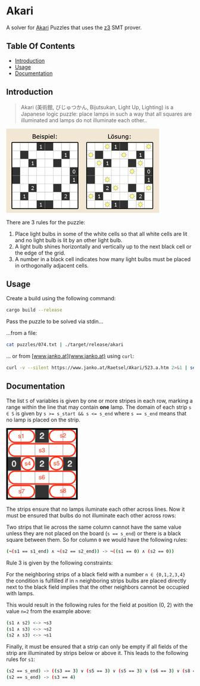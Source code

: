 # Akari

A solver for [Akari](https://www.janko.at/Raetsel/Akari) Puzzles that uses the [z3](https://github.com/Z3Prover/z3) SMT prover.

## Table Of Contents

-   [Introduction](#introduction)
-   [Usage](#usage)
-   [Documentation](#docs)

<a name="introduction"></a>

## Introduction

> Akari (美術館, びじゅつかん, Bijutsukan, Light Up, Lighting) is a Japanese logic puzzle: place lamps in such a way that all squares are illuminated and lamps do not illuminate each other..

![Akari Example](example.png)

There are 3 rules for the puzzle:

1. Place light bulbs in some of the white cells so that all white cells are lit and no light bulb is lit by an other light bulb.
2. A light bulb shines horizontally and vertically up to the next black cell or the edge of the grid.
3. A number in a black cell indicates how many light bulbs must be placed in orthogonally adjacent cells.

<a name="usage"></a>

## Usage

Create a build using the following command:

```sh
cargo build --release
```

Pass the puzzle to be solved via stdin...

...from a file:

```sh
cat puzzles/074.txt | ./target/release/akari
```

... or from [www.janko.at](www.janko.at) using `curl`:

```sh
curl -v --silent https://www.janko.at/Raetsel/Akari/523.a.htm 2>&1 | sed -n -e '/problem/,/solution/ p' | sed -e '1d;$d' | ./target/release/akari
```

<a name="docs"></a>

## Documentation

The list `S` of variables is given by one or more stripes in each row, marking a range within the line that may contain **one** lamp. The domain of each strip `s ∈ S` is given by `s >= s_start && s <= s_end` where `s == s_end` means that no lamp is placed on the strip.

![Akari Strips](strips.png)

The strips ensure that no lamps iluminate each other across lines. Now it must be ensured that bulbs do not illuminate each other across rows:

Two strips that lie across the same column cannot have the same value unless they are not placed on the board (`s == s_end`) or there is a black square between them. So for column `0` we would have the following rules:

```sh
(¬(s1 == s1_end) ∧ ¬(s2 == s2_end)) -> ¬((s1 == 0) ∧ (s2 == 0))
```

Rule 3 is given by the following constraints:

For the neighboring strips of a black field with a number `n ∈ {0,1,2,3,4}` the condition is fulfilled if in `n` neighboring strips bulbs are placed directly next to the black field implies that the other neighbors cannot be occupied with lamps.

This would result in the following rules for the field at position (0, 2) with the value `n=2` from the example above:

```sh
(s1 ∧ s2) <-> ¬s3
(s1 ∧ s3) <-> ¬s2
(s2 ∧ s3) <-> ¬s1
```

Finally, it must be ensured that a strip can only be empty if all fields of the strip are illuminated by strips below or above it. This leads to the following rules for `s1`:

```sh
(s2 == s_end) -> ((s3 == 3) ∨ (s5 == 3) ∨ (s5 == 3) ∨ (s6 == 3) ∨ (s8 == 3))
(s2 == s_end) -> (s3 == 4)
```